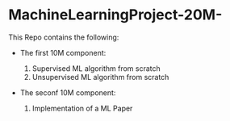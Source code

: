 # MachineLearningProject-20M-
This Repo contains the following:

* The first 10M component:
    1) Supervised ML algorithm from scratch
    2) Unsupervised ML algorithm from scratch

* The seconf 10M component:
    1) Implementation of a ML Paper
    
    

